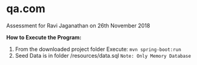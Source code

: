 # qa.com
Assessment for Ravi Jaganathan on 26th November 2018

**How to Execute the Program:**

1) From the downloaded project folder Execute: 
 `mvn spring-boot:run`
2) Seed Data is in folder /resources/data.sql `Note: Only Memory Database`


 
 
